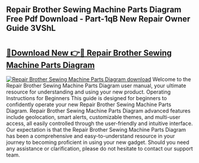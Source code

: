 ## Repair Brother Sewing Machine Parts Diagram Free Pdf Download - Part-1qB New Repair Owner Guide 3VShL

# <h2><a href="http://dfjdo8s.blite.top/?on=Repair+Brother+Sewing+Machine+Parts+Diagram">🔗Download New 👉🔴 Repair Brother Sewing Machine Parts Diagram</a></h2>

[![Repair Brother Sewing Machine Parts Diagram download](https://i.imgur.com/lujVjoI.png)](http://dfjdo8s.blite.top/?on=Repair+Brother+Sewing+Machine+Parts+Diagram)
Welcome to the Repair Brother Sewing Machine Parts Diagram user manual, your ultimate resource for understanding and using your new product. Operating Instructions for Beginners This guide is designed for beginners to confidently operate your new Repair Brother Sewing Machine Parts Diagram. Repair Brother Sewing Machine Parts Diagram advanced features include geolocation, smart alerts, customizable themes, and multi-user access, all easily controlled through the user-friendly and intuitive interface. Our expectation is that the Repair Brother Sewing Machine Parts Diagram has been a comprehensive and easy-to-understand resource in your journey to becoming proficient in using your new gadget. Should you need any assistance or clarification, please do not hesitate to contact our support team.
